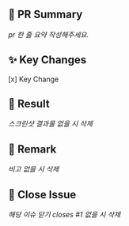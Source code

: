 ## 📝 PR Summary

_pr 한 줄 요약 작성해주세요._

## ✨ Key Changes

[x] Key Change

## 👀 Result

_스크린샷 결과물 없을 시 삭제_

## 📃 Remark

_비고 없을 시 삭제_

## 🔨 Close Issue

_해당 이슈 닫기 closes #1 없을 시 삭제_
